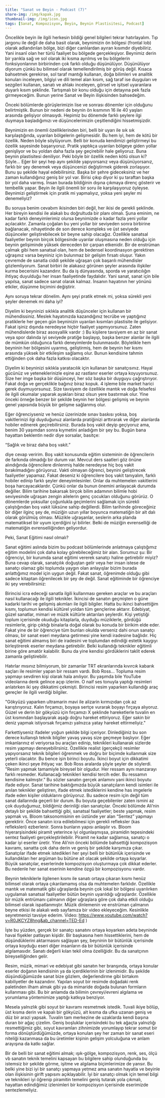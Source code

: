 ```yaml
---
title: "Sanat ve Beyin - Podcast (7)"
share-img: /img/kapak.jpg
thumbnail-img: /img/icon.jpg
tags: [Sanat, Kompozisyon, Beyin, Beynin Plastisitesi, Podcast]
---
```



Öncelikle beyin ile ilgili herkesin bildiği genel bilgileri tekrar hatırlayalım. Tıp jargonu ile değil de daha basit olarak, beynimizin ön bölgesi (frontal lob) olarak adlandırılan bölge, bizi diğer canlılardan ayıran kısımdır diyebiliriz. Yani insanî olan her türlü faaliyet bu bölgede gerçekleşiyor. Beynimiz derin bir yarıkla sağ ve sol olarak iki kısma ayrılmış ve bu bölgelerin fonksiyonlarının birbirinden çok farklı olduğu düşünülüyor. Düşünülüyor diyorum çünkü bu bilimsel olarak temellendirilmiş bir görüş değil. Kısaca bahsetmek gerekirse, sol taraf mantığı kullanan, doğa bilimleri ve analitik konuları inceleyen, bilgiyi ve dili temel alan kısım, sağ taraf ise duyguları ve sezgileri kullanan, sanatı ve ahlakı inceleyen, görsel ve işitsel uyaranlara duyarlı kısım şeklinde. Tartışmalı bir konu olduğu için detayına pek fazla girmeyeceğim. Bunun yerine Sanat ve Beyin ilişkisinden bahsedeğim.

Önceki bölümlerde görüşlerimizin lise ve sonrası dönemler için olduğunu belirtmiştik. Bunun bir nedeni de beynin ön kısmının 16 ile 40 yaşları arasında gelişiyor olmasıydı. Hepimiz bu dönemde farklı şeylere ilgi duymaya başladığımızı ve düşüncelerimizin çeşitlendiğini hissetmişizdir. 

Beynimizin en önemli özelliklerinden biri, belli bir uyarı ile sık sık karşılaştığında, uyarılan bölgelerin gelişmesidir. Bu hem iyi, hem de kötü bir özellik. Neden böyle söylüyorum. Belli bir konuda kendimizi geliştirmeyi bu özellik sayesinde başarıyoruz. Pratik yaptıkça uyarılan bölgeye giden yollar genişliyor ve bu yoldan daha fazla şey geçirebilir hale geliyoruz. Buna beynin plastisitesi deniliyor. Peki böyle bir özellik neden kötü olsun ki? Şöyle… Eğer bir şeyi hep aynı şekilde yapıyorsanız veya düşünüyorsanız, farklı bir şey denemek veya düşüncenizi değiştirmek giderek zorlaşıyor. Bunu şu şekilde hayal edebilirsiniz. Başka bir şehre gideceksiniz ve her zaman kullandığınız geniş bir yol var. Birisi çıkıp diyor ki şu taraftan başka bir yol daha varmış. İnsan burada bildiğinin dışına çıkmaya direnç gösterir ve tembellik yapar. Beyin ile ilgili önemli bir soru ile karşılaşıyoruz öyleyse. Beynimizi geliştirmek için pratik mi yapmalıyız, yoksa yeni şeyler mi denemeliyiz?

Bu soruya benim cevabım ikisinden biri değil, her ikisi de gerekli şeklinde. Her bireyin kendisi ile alakalı bu doğrultuda bir planı olmalı. Şuna eminim, ne kadar farklı deneyimlerimiz olursa beynimizde o kadar fazla yeni yollar açılacaktır. Zamanla çoğalan bu yeni yollar bir seviyeden sonra birbirine bağlanacak, nihayetinde de son derece kompleks ve üst seviyede düşünceler geliştirebilecek bir beyne sahip olacağız. Özellikle sanatsal faaliyetler beynin birçok bölgesinde uyarılar oluşmasına neden olduğu için beynin gelişiminde yüksek dereceden bir çarpan etkenidir. Bir de enstrüman çalmak gibi hem sanatsal olan, hem de bedensel koordinasyon gerektiren uğraşınız varsa beyniniz için bulunmaz bir gelişim fırsatı oluşur. Yakın çevremde de sanatla ciddi şekilde uğraşan çok başarılı mühendisler gözlemliyorum. Sanat birbiri ile alakasız görünen şeyler arasında ilişkiler kurma becerisini kazandırır. Bu da iş dünyasında, sporda ve yaratıcılığın ihtiyaç duyulduğu her insan faaliyetinde faydalıdır. Yani sanat, sanat için bile yapılsa, sanat sadece sanat olarak kalmaz. İnsanın hayatının her yönünü etkiler, düşünme biçimini değiştirir.

Aynı soruya tekrar dönelim. Aynı şeyi pratik etmek mi, yoksa sürekli yeni şeyler denemek mi daha iyi?

Diyelim ki beyninizi sıklıkla analitik düşünceler için kullanan bir mühendissiniz. Meslek hayatınızda kazandığınız tecrübe ve yaptığınız pratiklerle her geçen gün beyninizin uyarılan kısımları plastisite ile gelişiyor. Fakat işiniz dışında neredeyse hiçbir faaliyet yapmıyorsunuz. Zaten mühendislerde biraz asosyallik vardır :) Bu kişilere tavsiyem en az bir sanat veya spor dalında iyi seviyede pratiğe başlayıp, başka benzer alanlar ile ilgili de mümkün olduğunca farklı deneyimlerde bulunmasıdır. Böylelikle hem beyninin her bölgesini uyarmış, geliştirmiş, hem de beynin her kısmı arasında yüksek bir etkileşim sağlamış olur. Bunun kendisine tahmin ettiğinden çok daha fazla katkısı olacaktır.

Diyelim ki beyninizi sıklıkla yaratacılık için kullanan bir sanatçısınız. Hayal gücünüz ve yeteneklerinizle eşine az rastlanır eserler ortaya koyuyorsunuz. Size her imge başka bir düşünceyi, her söz başka bir duyguyu çağrıştırıyor. Fakat doğa ve gerçeklikle bağınız biraz kopuk. 4 işleme bile market harici gerek duymuyorsunuz. Size tavsiyem de özellikle mantık ve doğa felsefesi ile ilgili okumalar yaparak ayakları biraz olsun yere bastırmak olur. Yine önceki örneğe benzer bir şekilde beynin her bölgesi gelişmiş ve beynin genel yapısında büyük bir gelişme sağlanmış olur. 

Eğer öğrenciyseniz ve henüz üzerinizde sınav baskısı yoksa, boş vakitlerinizi ilgi duyduğunuz alanlarda pratiğinizi arttırarak ve diğer alanlarda hobiler edinerek geçirebilirsiniz. 
Burada boş vakit deyip geçiyoruz ama, benim 30 yaşımdan sonra kıymetini anladığım bir şey bu. Bugün bana hayattan beklentin nedir diye sorsalar, basitçe:

“Sağlık ve biraz daha boş vakit.” 

diye cevap veririm. Boş vakit konusunda eğitim sisteminin de öğrencilerin de farkında olmadığı bir durum var. Mevcut ders saatleri göz önüne alındığında öğrencilere dinlenmiş halde neredeyse hiç boş vakit bırakılmadığını görüyoruz. Vakti olmayan öğrenci, beynini geliştirecek faaliyetler yapamaz. Fakat deseniz ki öğrencilere boş vakit tanıyalım, farklı hobiler edinip farklı şeyler deneyimlesinler. Onlar da muhtemelen vakitlerini boşa harcayacaklardır. Çünkü onlar da bunun önemini anlayacak durumda değiller. Bilim tarihine bakarsak birçok bilim adamının bilimle hobi seviyesinde uğraşan zengin ailelerin genç çocukları olduğunu görürüz. O dönemlerde yoksullar çoğunlukla geçimlerini sağlamak için sürekli çalıştığından boş vakit lüksüne sahip değillerdi. Bilim tarihinde göreceğiniz bir diğer ilginç şey de, müziğin uzun yıllar boyunca matematiğin bir alt dalı olarak görülmüş olması. Müzikle uğraşanlar, seslerin arka planda matematiksel bir uyum içerdiğini iyi bilirler. Belki de müziğin evrenselliği de matematiğin evrenselliğinden geliyordur.

Peki, Sanat Eğitimi nasıl olmalı?

Sanat eğitimi aslında bizim bu podcast bölümlerinde anlatmaya çalıştığımız eğitim modelini çok daha kolay görebileceğimiz bir alan. Sorumuz şu: Bir öğrenciyi, bir kurumda sanat eğitimi vererek  sanatçı haline getirebilir miyiz? Buna cevap olarak, sanatçılık doğuştan gelir veya her insan istese de sanatçı olamaz gibi toplumda yaygın olan anlayışlar bizim burada anlattığımız model için uygun değil. Fakat sanat, öğrenimde olduğu gibi sadece kitaptan öğrenilecek bir şey de değil. Sanat eğitiminde bir öğrenciye iki şey verebilirsiniz: 

Birincisi icra edeceği sanatla ilgili kullanması gereken araçlar ve bu araçları nasıl kullanacağı ile ilgili teknikler. İkincisi de sanatın geçmişten o güne kadarki tarihi ve gelişmiş akımları ile ilgili bilgiler. Hatta bu ikinci bahsettiğim kısmı, toplumun kendisi kültürel yoldan tüm gençlerine aktarır. Edebiyat, güzel sanatlar, mimari ve müzik kültürle aktarılan şeylerdir. Kişi yetiştiği toplum içerisinde okuduğu kitaplarla, duyduğu müziklerle, gördüğü resimlerle, girip çıktığı binalarla doğal olarak bu konuda bir birikim elde eder. Fakat yine de bir öğrenciye  tüm bunları okulda verseniz dahi onun sanatçı olması, bir sanat eseri meydana getirmesi yine kendi iradesine bağlıdır. Hiç sanat eğitimi almamış biri de iradesini ve toplumdan edindiği estetik kaygıyı birleştirerek eserler meydana getirebilir. Belki kullandığı teknikler eğitimli birine göre amatör kalabilir. Bunu da yine kendisi gördüklerini taklit ederek zamanla geliştirebilir.

Hatırlar mısınız bilmiyorum, bir zamanlar TRT ekranlarında kıvırcık kabarık saçları ile resimler yapan bir ressam vardı. Bob Ross… Topluma resim yapmayı sevdiren kişi olarak hala anılıyor. Bu yaşımda bile YouTube videolarına denk gelince açıp izlerim. O naif ses tonuyla yaptığı resimleri anlatırken iki şey dikkatimi çekmişti. Birincisi resim yaparken kullandığı araç gereçler ile ilgili verdiği bilgiler. 

"Gökyüzü yaparken ultramarin mavi ile alizarin kırmızıdan çok az karıştırıyoruz. Kalın fırçamızı, boyaya sertçe vurarak boyayı fırçaya alıyoruz. Güzel ve derin bir gökyüzü için fırçamızı X şeklinde hareketlerle tuvalin en üst kısmından başlayarak aşağı doğru hareket ettiriyoruz. Eğer sakin bir deniz yapmak istiyorsak fırçamızı yalnızca yatay hareket ettirmeliyiz." 

Farkettiyseniz ifadeler yoğun şekilde bilgi içeriyor. Dinlediğiniz bu son derece kullanışlı teknik bilgiler yavaş yavaş size geçmeye başlıyor. Eğer imkanlarınız el veriyorsa bu araçları edinip, teknikleri kullanarak sizlerde resim yapmayı deneyebilirsiniz. Özellikle realist (gerçekçi) resimler yapıyorsanız teknik bilgileri öğrenmek ve doğru bir biçimde kullanmak size yeterli olacaktır. Bu bence işin birinci boyutu. İkinci boyut için dikkatimi çeken ikinci şeye ihtiyaç var. Bob Ross aralarda şöyle şeyler de söylerdi. "Resim yapmak tamamiyle bireysel bir olgudur. Her ressam aynı manzarayı farklı resmeder. Kullanacağı teknikleri kendisi tercih eder. Bu ressamın kendisine kalmıştır." Bu sözler sanatın gerçek anlamını yani ikinci boyutu ifade ediyor. Sanat tarihine baktığımızda büyük sanatçıların kendi isimleri ile anılan teknikler geliştiren, ifade etmek istediklerini kendine has imgelerle ifade eden kişiler olduklarını görüyoruz. Bu sadece resim için değil tüm sanat dallarında geçerli bir durum. Bu boyuta geçebilenler zaten ismini az çok duyduğumuz, bildiğimiz derinliği olan sanatçılar. Önceki bölümde Ali’nin detaylı bir şekilde bahsettiği gibi, sanatsal faaliyetler; beste yapmak, resim yapmak vs. Bloom taksonomisinin en üstünde yer alan “Sentez” yapmayı gerektirir. Önce sanatın icra edilebilmesi için gerekli refleksler (kas refleksleri) ezberlenir. Sonra bunların yapısı anlaşılır vs. Bloom hiyerarşisindeki piramit yeterince iyi olgunlaşmışsa, piramidin tepesindeki sentez faaliyeti gerçekleştirilebilir. Piramit ne kadar sağlamsa, sanatçı o kadar iyi eserler üretir. Yine Ali’nin önceki bölümde bahsettiği kompozisyon kavramı, sanatta çok daha derin ve geniş bir şekilde karşımıza çıkar. Sanatçılar ifade etmek istedikleri her şeyi belli bir bütünlük içerisinde ve kullandıkları her argüman bu bütüne ait olacak şekilde ortaya koyarlar. Büyük sanatçılar, eserlerinde kompozisyon oluşturmaya  çok dikkat ederler. Bu nedenle her sanat eserinin kendine özgü bir kompozisyonu vardır. 

Beynin tekniklerle ilgilenen kısmı ile sanatı ortaya çıkaran kısmı henüz bilimsel olarak ortaya çıkarılamamış olsa da muhtemelen farklıdır. Özellikle mantık ve matematik gibi uğraşlarda beynin çok lokal bir bölgesi uyarılırken uygulamalı sanatsal faaliyetler bütün beynin uyarıldığı uğraşlardır. Özellikle bir müzik entrümanı çalmanın diğer uğraşlara göre çok daha etkili olduğu bilimsel olarak ispatlanmıştır. Müzik dinlemenin ve enstrüman çalmanın beyne etkisi ile alakalı web sayfamıza bir video ekleyeceğim. Kesinlikle seyretmenizi tavsiye ederim. Video: https://www.youtube.com/watch?v=R0JKCYZ8hng&ab_channel=TED-Ed )

İşte bu yüzden, gerçek bir sanatçı sanatını ortaya koyarken adeta beyninde havai fişekler patlayan kişidir. Bir başkasına hem hissettiklerini, hem de düşündüklerini aktarmasını sağlayan şey, beyninin bir bütünlük içerisinde ortaya koyduğu eseri diğer insanların da bir bütünlük içerisinde algılamasıdır. Sanatı değerli kılan tekil olma özelliğidir. Bu da sanatçının bireyselliğinden gelir. 

Resim, müzik, mimari ve edebiyat gibi sanatın her branşında, ortaya konular eserler doğanın kendisinin ya da içerdiklerinin bir izlenimidir. Bu şekilde düşündüğümüzde sanat bize gözlem, değerlendirme gibi birtakım kabiliyetler de kazandırır. Yapılan soyut bir resimde doğadaki renk paletinden ilham almak gibi ya da mimaride doğada bulunan formların kullanması gibi. Bu bir anlamda da bilimin çevreyi/evreni algılama ve yorumlama yöntemimize yaptığı katkıya benziyor. 

Mesela yalnızlık gibi soyut bir kavramı resmetmek istedik. Tuvali ikiye bölüp, üst kısma derin ve kapalı bir gökyüzü, alt kısma da ufka uzanan geniş ve düz bir arazi yapsak. Tuvalin tam merkezine de uzaklarda kendi başına duran bir ağaç çizelim. Geniş boşluklar içerisindeki bu tek ağaçta yalnızlığı resmettiğimiz gibi, soyut kavramları zihnimizde yorumlayıp tekrar somut bir forma dönüştürdüğümüzde, ortaya konulan şey her zaman bir sanat eseri niteliği kazanmasa da bu üretimler kişinin gelişim yolculuğuna ve anlam arayışına da katkı sağlar. 

Bir de belli bir sanat eğitimi almak; ışık-gölge, kompozisyon, renk, ses, ölçü vb sanatın teknik temelini kapsayan bu bilgilere sahip olunduğunda bu istemsiz bir şekilde görme, işitme ve algılama biçimlerimize de yansır. Bu belki yine bizi iyi bir sanatçı yapmaya yetmez ama sanatın hayatla ve beyinle olan ilişkisinin girift yapısını açıklayabilir. İyi bir sanatçı olmak için temel bilgi ve teknikleri iyi öğrenip piramitin temelini geniş tutarak yola çıkmalı, hayattan edindiğimiz izlenimleri bir kompozisyon içerisinde eserimizde sentezlemeliyiz.

